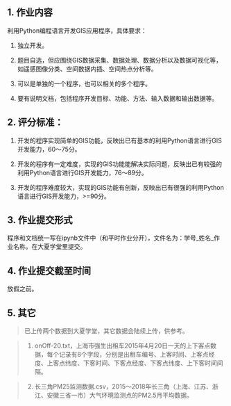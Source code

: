 ## 1. 作业内容


利用Python编程语言开发GIS应用程序，具体要求：

1. 独立开发。

2. 题目自选，但应围绕GIS数据采集、数据处理、数据分析以及数据可视化等，如遥感图像分类、空间数据内插、空间热点分析等。

3. 可以是单独的一个程序，也可以相关的多个程序。

4. 要有说明文档，包括程序开发目标、功能、方法、输入数据和输出数据等。

 

## 2. 评分标准：

1. 开发的程序实现简单的GIS功能，反映出已有基本的利用Python语言进行GIS开发能力，60～75分。

2. 开发的程序有一定难度，实现的GIS功能能解决实际问题，反映出已有较强的利用Python语言进行GIS开发能力，76～89分。

3. 开发的程序难度较大，实现的GIS功能有创新，反映出已有很强的利用Python语言进行GIS开发能力，>=90分。

 

## 3. 作业提交形式


程序和文档统一写在ipynb文件中（和平时作业分开），文件名为：学号_姓名_作业名称，在大夏学堂里提交。

 

## 4. 作业提交截至时间


放假之前。

 

## 5. 其它


>已上传两个数据到大夏学堂，其它数据会陆续上传，供参考。

>1. onOff-20.txt，上海市强生出租车2015年4月20日一天的上下客点数据，每个记录有8个字段，分别是出租车编号、上客时间、上客点经度、上客点纬度、下客时间、下客点经度、下客点纬度、上下客时间间隔。

>2. 长三角PM25监测数据.csv，2015～2018年长三角（上海、江苏、浙江、安徽三省一市）大气环境监测点的PM2.5月平均数据。

